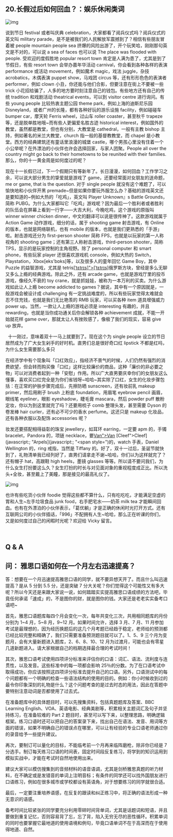 ## 20.长假过后如何回血？：娱乐休闲类词
  



![img](https://pic1.zhimg.com/v2-9ec3eb9e70508ae6ed1bab0e0a12b20a.webp)

说到节日 festival 或者叫庆典 celebration，大家都看了阅兵仪式吗？阅兵仪式的英文叫 military parade，是不是被我们的人民解放军震撼到了？相信有些朋友冒着被 people mountain people sea 挤爆的风险出游了，开个玩笑哈，刚刚那句英文是不对的，可以说 a sea of faces 也可以说 The place was flooded with people. 受欢迎的度假胜地 popular resort town 肯定是人满为患了，尤其是到了节假日，有些 resort town 会举办嘉年华活动 carnival，你会看到各种各样的表演 performance 或活动 movement，例如魔术 magic，戏法 juggle，杂技 acrobatics，木偶表演 puppet show，马戏团 circus 等，还有形形色色的表演者 performer，例如 clown 小丑，你还能与他们合影，但要注意在街上不要被一些 trick 小花招给骗了，人多的地方要时刻注意自己的钱包。有些地方还有自己的传统 tradition 和戏剧活动 theatrical events，可以到 visitor centre 进行询问。有些 young people 比较热衷主题公园 theme park，例如上海的迪斯尼乐园 Disneyland，或者广州的长隆，都有各种好玩的游乐设施 facility，例如碰碰车 bumper car，摩天轮 Ferris wheel，过山车 roller coaster，甚至秋千 trapeze 等，还是脱单胜地哦~而有些人更偏爱名胜古迹 historical interest，例如国外的教堂，虽然都是教堂，但也有分别，大教堂是 cathedral，一般有主教 bishop 主持，例如著名的米兰大教堂，church 指一般的基督教教堂，而 chapel 是小教堂。西方的经典建筑还有童话里浪漫的城堡 castle，哪个男孩心里没有住着一个小公举呢？在外漂泊的小伙伴也许会选择回家，与家人团聚。People all over the country might go back to their hometowns to be reunited with their families. 那么，你的十一黄金周是如何度过的呢？


现在十一长假已过，下一个假期只有等新年了。长日漫漫，如何回血？工作学习之余，可以说大部分男生的挚爱就是游戏了 game，还要经常面对女朋友的送命题，me or game, that is the question. 对于 single people 就没有这个难题了，可以愉快地和小伙伴开黑 premade~但是如果你要玩外服怎么办？基础的游戏英文还是要知道的~例如大热的「吃鸡」，英文叫 Player Unknown』s Battle Grounds，简称 PUBG。为什么大家都叫它「吃鸡」游戏呢？因为最后一个胜利者或者胜利的队伍会在屏幕上看到一行字——大吉大利，今晚吃鸡，这个游戏的原版叫 winner winner chicken dinner，中文的翻译可以说是很传神了。这款游戏就属于 Action Game 动作游戏，细分的话，属于 shooting game 射击游戏，有 Online 的版本，也就是网络联机，也有 mobile 的版本，也就是我们更熟悉的「手游」啦。射击游戏还分为 first-person shooter 简称 FPS，也就是以玩家的第一人称视角的 shooting game；还有第三人称射击游戏，third-person shooter，简称 TPS，显示的是玩家控制的主角视野。除了 personal computer 和 smart phone，有些玩家 player 还很喜欢游戏机 console，例如大热的 Switch，Playstation，Xbox[eks'bɒks]等，以及很多人的童年回忆 Game Boy，其中 Puzzle 的益智游戏，尤其是 tetris[[ˈtɛtrɪs]">[ˈtɛtrɪs]](https://en.wikipedia.org/wiki/Help:IPA/Russian "<span style=")俄罗斯方块，曾经是多么无聊又多么上瘾的经典游戏。除此之外，还有 arcade game，也就是游戏厅里的投币游戏，像经久不衰的 toy crane，就是抓娃娃，被称为一本万利的买卖。为什么游戏如此让人上瘾 become addicted to games？据说，其中有一个原因就是，一般游戏会被设计成 challenging 有一定挑战难度的，所以有些玩家觉得太难就会忍不住充钱，也就是我们无比艳羡的 RMB 玩家，可以买各种 item 道具增强威力 power up。当然，一款让人上瘾的游戏必须是 interesting 有趣的，并且 rewarding，也就是当你成功通关后你会解锁各种 achievement 成就，不能一开始就花样 game over，那就太让人有挫败感了，像极了我们的现实，容易 give up 放弃。


  十一刚过，意味着双十一马上就要到了。现在这个为 single people 设立的节日居然成为了广大女生剁手的好时机。直男们总是很好奇口红 lipstick 不都是红吗，为什么女生需要那么多只


在经济学中有个现象叫「口红效应」，指经济不景气的时候，人们仍然有强烈的消费欲望，但会转而购买像「口红」这样比较廉价的商品，这种「廉价的非必要之物」可以对消费者起到一种「安慰」作用。所以广大直男要庆幸你们的女朋友这么懂事，喜欢买口红完全是为你们省钱呀~哈哈~其实除了口红，女生的化妆步骤包括：在正常的护肤步骤完成后，先擦防晒 sunscreen，还有妆前乳 makeup primer，然后用刷子 brush 上粉底 foundation，用眉笔 eyebrow pencil 画眉，眼线笔 eyeliner，眼影 eyeshadow，睫毛膏 mascara，然后 powder puff 散粉定妆，你以为到这里就完了吗？还要用梳子 comb 整理头发，甚至需要 Dyson 的卷发棒 hair curler，还有必不可少的香水 perfume。这还只是 makeup 化妆品，还有各种衣服以及配饰 accessories 呢？


妆发还要搭配相得益彰的珠宝 jewellery，如耳环 earring，一定要 apm 的，手镯 bracelet，Pandora 的，项链 necklace，要[Van">Van](javascript:; "<span style=") [Cleef">Cleef](javascript:; "<span style=") & [Arpels">Arpels](javascript:; "<span style=")的，watch 手表，Daniel Wellington 的，ring 戒指，当然是 Tiffany 的。好了，双十一过后，圣诞节就快到了，礼物清单我已经列好了，直男们请拿走不谢~哈哈，你们以为这样就完了？还有帽子 hat，高跟鞋 high heels，墨镜 glasses 等等。所以请不要问我们，为什么女生打扮要这么久？女生打扮的时长与对见面对象的重视程度成正比。所以洗头+全妆，甚至戴上了美瞳，那是接见的最高礼仪了。


![img](https://pic3.zhimg.com/v2-e7b4d932aa361b1420ecbfda2825761e.webp)

也许有些吃货小伙伴 foodie 觉得这些都不算什么，只有吃吃吃，才能满足空虚的胃和人生~左手垃圾食品 junk food，右手肥宅水——奶茶 milk tea 才能瞬间回血。也有在外漂泊的小伙伴表示，「葛优躺」才是正确的休闲时光打开方式。还有互联网公司的小伙伴插话，「996」不配拥有人生~哈哈，那么正在听课的你们，又是如何度过自己的闲暇时光呢？欢迎给 Vicky 留言。


 


Q & A
-----


问： 雅思口语如何在一个月左右迅速提高？
--------------------


答：想要在一个月迅速提高雅思口语的同学，就不要异想天开了。而且什么叫迅速提高？是从 5 分到 5.5 分，还是突破 7 分大关呢？你们觉得这个可能性又有多大呢？所以今天还是来跟大家说一说，如何踏踏实实提高雅思口语成绩的方法吧，毕竟任何承诺「速成」的，不是图你的财，就是图你的钱。大家还是老老实实备考口语吧~


首先，雅思口语题库每四个月会变化一次，每年共变化三次，共用相同题库的月份分别为 1~4 月，5~8 月，9~12 月。如果时间允许，选择 3 月、7 月、11 月参加考试是最理想的，因为经历换题后的这几个月考题已经趋于稳定，老师给的预测都已经比较完整和精确了，我们只需要准备预测题目就可以了。1、5、9 三个月为变题月，会有大量新题进入题库，2、6、8、10、12 月为过渡月，可能也会有零星几道新题进入。请大家根据自己的档期选择最合理的考试时间！


其次，雅思口语考试使用四项评分标准来评估你的口语：词汇、语法、流利度与连贯性，以及发音。这些标准中的每一项都会影响 25％的分数。为了在口语考试中取得成功，你应该按照这四项评分标准去提升自己的口语。另外，口语测试中的每个问题都有一个明确的检查一些语法结构的使用的目的。例如：你小时候收到过的最令你印象深刻的礼物是什么？这个问题考查的是过去时态的用法，因此在答题中要特别注意动词是否都使用了过去式。


在准备题库中的具体题目时，可以先搜集资料，包括真题题库及答案、BBC Learning English、VOA、英语电影、经典美剧等，积累相关主题词汇及句子并坚持练习，在准备较难的 Part 2 题目时，甚至可以写下来，以整理思路，明确逻辑框架。练习口语时还可以把自己的答案录下来，找出自己在语法、发音、用词等方面的错误，如果不明确自己的错误点在哪里，可以让有经验的专业口语老师通过你的录音给予一些提升建议。


再次，要制订可以量化的目标，不能临考前一个月再来临阵磨枪，除非你已经是 7 分选手。制订每天练习口语的时间表，固定时间段反复练习，将学到的知识运用到模拟实战中，才能在考试时自然地使用出来。


建议大家可以模仿搜集到的音频材料的语音语调，尤其是剑桥雅思真题的听力材料，在不确定或是发错音的单词上注明音标；有条件的同学还可以找外国朋友进行口语练习，例如在很多城市或学校都设有英语角，对于想要练习的同学就很合适。


最后，一定要注重培养语感，在反复的跟读和纠正练习中，将正确的语法形成一种无意识的语感。


备考时间比较紧张的同学要充分利用零碎时间背单词，尤其是话题词和短语，并且要做到重复记忆，否则容易背了忘，忘了背，陷入无穷无尽的恶性循环。积累单词的同时也要掌握它最地道的使用语境和例句，毕竟口语单词不在于高深而在于使用得地道、自然。


 

